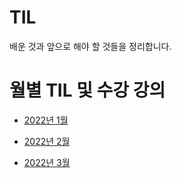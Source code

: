 # TIL
배운 것과 앞으로 해야 할 것들을 정리합니다.

# 월별 TIL 및 수강 강의

- [2022년 1월](https://github.com/Junhyuk93/TIL/tree/master/2022-01)

- [2022년 2월](https://github.com/Junhyuk93/TIL/tree/master/2022-02)

- [2022년 3월](https://github.com/Junhyuk93/TIL/tree/master/2022-03)